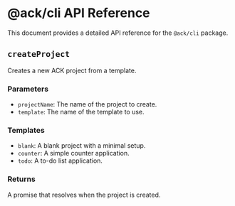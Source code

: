 # @ack/cli API Reference

This document provides a detailed API reference for the `@ack/cli` package.

## `createProject`

Creates a new ACK project from a template.

### Parameters

- `projectName`: The name of the project to create.
- `template`: The name of the template to use.

### Templates

- `blank`: A blank project with a minimal setup.
- `counter`: A simple counter application.
- `todo`: A to-do list application.

### Returns

A promise that resolves when the project is created.
